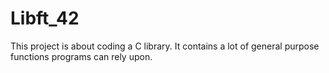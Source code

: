 # Libft_42
This project is about coding a C library. It contains a lot of general purpose functions programs can rely upon.
